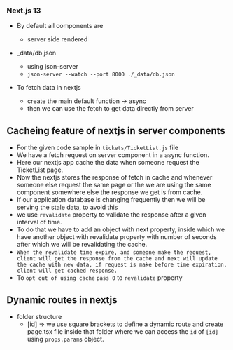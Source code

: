 ### Next.js 13

- By default all components are

  - server side rendered

- \_data/db.json

  - using json-server
  - `json-server --watch --port 8000 ./_data/db.json`

- To fetch data in nextjs
  - create the main default function -> async
  - then we can use the fetch to get data directly from server

## Cacheing feature of nextjs in server components
- For the given code sample in `tickets/TicketList.js` file
- We have a fetch request on server component in a async function.
- Here our nextjs app cache the data when someone request the TicketList page.
- Now the nextjs stores the response of fetch in cache and whenever someone else request the same page or the we are using the same component somewhere else the response we get is from cache.
- If our application database is changing frequently then we will be serving the stale data, to avoid this
- we use `revalidate` property to validate the response after a given interval of time.
- To do that we have to add an object with next property, inside which we have another object with revalidate property with number of seconds after which we will be revalidating the cache.
- `When the revalidate time expire, and someone make the request, client will get the response from the cache and next will update the cache with new data, if request is make before time expiration, client will get cached response.`
- To `opt out of using cache` `pass 0` to `revalidate` property


## Dynamic routes in nextjs
- folder structure
  - [id]  => we use square brackets to define a dynamic route and create page.tsx file inside that folder where we can access the `id` of `[id]` using `props.params` object.